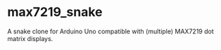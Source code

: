 # max7219_snake

A snake clone for Arduino Uno compatible with (multiple) MAX7219 dot matrix displays.
